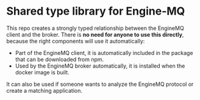 # Shared type library for Engine-MQ

This repo creates a strongly typed relationship between the EngineMQ client and the broker. There is **no need for anyone to use this directly**, because the right components will use it automatically:

- Part of the EngineMQ client, it is automatically included in the package that can be downloaded from npm.
- Used by the EngineMQ broker automatically, it is installed when the docker image is built.

It can also be used if someone wants to analyze the EngineMQ protocol or create a matching application.
